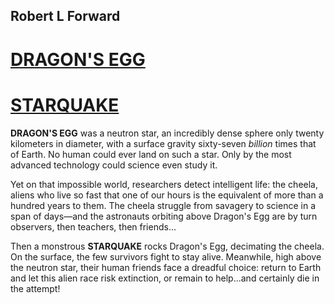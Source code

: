 ## Robert L Forward

# [DRAGON'S EGG](./dragonsegg/index.md)

# [STARQUAKE](./starquake/index.md)

**DRAGON'S EGG** was a neutron star, an incredibly dense sphere only twenty kilometers in diameter, with a surface gravity sixty-seven _billion_ times that of Earth. No 
human could ever land on such a star. Only by the most advanced technology could science even study it.

Yet on that impossible world, researchers detect intelligent life: the cheela, aliens who live so fast that one of our hours is the equivalent of more than a hundred 
years to them. The cheela struggle from savagery to science in a span of days—and the astronauts orbiting above Dragon's Egg are by turn observers, then teachers, then friends...

Then a monstrous **STARQUAKE** rocks Dragon's Egg, decimating the cheela. On the surface, the few survivors fight to stay alive. Meanwhile, high above the neutron star, their human friends face a dreadful choice: return to Earth and let this alien race risk extinction, or remain to help...and certainly die in the attempt!